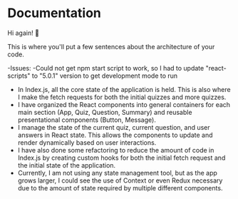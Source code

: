 # Documentation

Hi again! 👋

This is where you'll put a few sentences about the architecture of your code.

-Issues:
-Could not get npm start script to work, so I had to update "react-scripts" to "5.0.1" version to get development mode to run

- In Index.js, all the core state of the application is held. This is also where I make the fetch requests for both the initial quizzes and more quizzes.
- I have organized the React components into general containers for each main section (App, Quiz, Question, Summary) and reusable presentational components (Button, Message).
- I manage the state of the current quiz, current question, and user answers in React state. This allows the components to update and render dynamically based on user interactions.
- I have also done some refactoring to reduce the amount of code in Index.js by creating custom hooks for both the initial fetch request and the initial state of the application.
- Currently, I am not using any state management tool, but as the app grows larger, I could see the use of Context or even Redux necessary due to the amount of state required by multiple different components.
